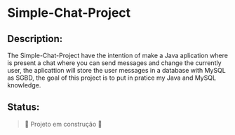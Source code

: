 # Simple-Chat-Project

## Description:
The Simple-Chat-Project have the intention of make a Java aplication where is present a chat where you can send messages and change the currently user, the aplicattion will store the user messages in a database with MySQL as SGBD, the goal of this project is to put in pratice my Java and MySQL knowledge.

## Status:
> :construction: Projeto em construção :construction:
